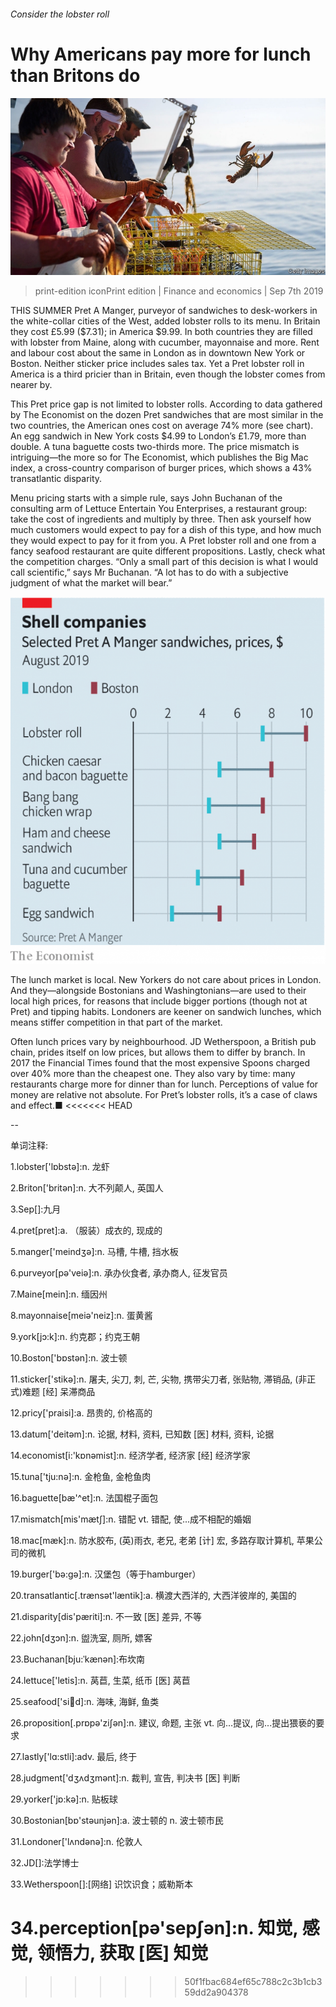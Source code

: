 ###### Consider the lobster roll

# Why Americans pay more for lunch than Britons do 

![image](images/20190907_FNP002_0.jpg) 

> print-edition iconPrint edition | Finance and economics | Sep 7th 2019 

THIS SUMMER Pret A Manger, purveyor of sandwiches to desk-workers in the white-collar cities of the West, added lobster rolls to its menu. In Britain they cost £5.99 ($7.31); in America $9.99. In both countries they are filled with lobster from Maine, along with cucumber, mayonnaise and more. Rent and labour cost about the same in London as in downtown New York or Boston. Neither sticker price includes sales tax. Yet a Pret lobster roll in America is a third pricier than in Britain, even though the lobster comes from nearer by. 

This Pret price gap is not limited to lobster rolls. According to data gathered by The Economist on the dozen Pret sandwiches that are most similar in the two countries, the American ones cost on average 74% more (see chart). An egg sandwich in New York costs $4.99 to London’s £1.79, more than double. A tuna baguette costs two-thirds more. The price mismatch is intriguing—the more so for The Economist, which publishes the Big Mac index, a cross-country comparison of burger prices, which shows a 43% transatlantic disparity. 

Menu pricing starts with a simple rule, says John Buchanan of the consulting arm of Lettuce Entertain You Enterprises, a restaurant group: take the cost of ingredients and multiply by three. Then ask yourself how much customers would expect to pay for a dish of this type, and how much they would expect to pay for it from you. A Pret lobster roll and one from a fancy seafood restaurant are quite different propositions. Lastly, check what the competition charges. “Only a small part of this decision is what I would call scientific,” says Mr Buchanan. “A lot has to do with a subjective judgment of what the market will bear.” 

![image](images/20190907_FNC941.png) 

The lunch market is local. New Yorkers do not care about prices in London. And they—alongside Bostonians and Washingtonians—are used to their local high prices, for reasons that include bigger portions (though not at Pret) and tipping habits. Londoners are keener on sandwich lunches, which means stiffer competition in that part of the market. 

Often lunch prices vary by neighbourhood. JD Wetherspoon, a British pub chain, prides itself on low prices, but allows them to differ by branch. In 2017 the Financial Times found that the most expensive Spoons charged over 40% more than the cheapest one. They also vary by time: many restaurants charge more for dinner than for lunch. Perceptions of value for money are relative not absolute. For Pret’s lobster rolls, it’s a case of claws and effect.■ 
<<<<<<< HEAD

-- 

 单词注释:

1.lobster['lɒbstә]:n. 龙虾 

2.Briton['britәn]:n. 大不列颠人, 英国人 

3.Sep[]:九月 

4.pret[pret]:a. （服装）成衣的, 现成的 

5.manger['meindʒә]:n. 马槽, 牛槽, 挡水板 

6.purveyor[pә'veiә]:n. 承办伙食者, 承办商人, 征发官员 

7.Maine[mein]:n. 缅因州 

8.mayonnaise[meiә'neiz]:n. 蛋黄酱 

9.york[jɔ:k]:n. 约克郡；约克王朝 

10.Boston['bɒstәn]:n. 波士顿 

11.sticker['stikә]:n. 屠夫, 尖刀, 刺, 芒, 尖物, 携带尖刀者, 张贴物, 滞销品, (非正式)难题 [经] 呆滞商品 

12.pricy['praisi]:a. 昂贵的, 价格高的 

13.datum['deitәm]:n. 论据, 材料, 资料, 已知数 [医] 材料, 资料, 论据 

14.economist[i:'kɒnәmist]:n. 经济学者, 经济家 [经] 经济学家 

15.tuna['tju:nә]:n. 金枪鱼, 金枪鱼肉 

16.baguette[bæ'^et]:n. 法国棍子面包 

17.mismatch[mis'mætʃ]:n. 错配 vt. 错配, 使...成不相配的婚姻 

18.mac[mæk]:n. 防水胶布, (英)雨衣, 老兄, 老弟 [计] 宏, 多路存取计算机, 苹果公司的微机 

19.burger['bә:ɡә]:n. 汉堡包（等于hamburger） 

20.transatlantic[.trænsәt'læntik]:a. 横渡大西洋的, 大西洋彼岸的, 美国的 

21.disparity[dis'pæriti]:n. 不一致 [医] 差异, 不等 

22.john[dʒɔn]:n. 盥洗室, 厕所, 嫖客 

23.Buchanan[bju:ˈkænən]:布坎南 

24.lettuce['letis]:n. 莴苣, 生菜, 纸币 [医] 莴苣 

25.seafood['si:fu:d]:n. 海味, 海鲜, 鱼类 

26.proposition[.prɒpә'ziʃәn]:n. 建议, 命题, 主张 vt. 向...提议, 向...提出猥亵的要求 

27.lastly['lɑ:stli]:adv. 最后, 终于 

28.judgment['dʒʌdʒmәnt]:n. 裁判, 宣告, 判决书 [医] 判断 

29.yorker['jɒ:kә]:n. 贴板球 

30.Bostonian[bɒ'stәunjәn]:a. 波士顿的 n. 波士顿市民 

31.Londoner['lʌndәnә]:n. 伦敦人 

32.JD[]:法学博士 

33.Wetherspoon[]:[网络] 识饮识食；威勒斯本 

34.perception[pә'sepʃәn]:n. 知觉, 感觉, 领悟力, 获取 [医] 知觉 
=======
>>>>>>> 50f1fbac684ef65c788c2c3b1cb359dd2a904378

